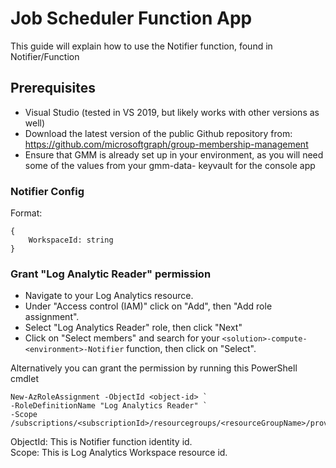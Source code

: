 # Job Scheduler Function App
This guide will explain how to use the Notifier function, found in Notifier/Function

## Prerequisites
* Visual Studio (tested in VS 2019, but likely works with other versions as well)
* Download the latest version of the public Github repository from: https://github.com/microsoftgraph/group-membership-management
* Ensure that GMM is already set up in your environment, as you will need some of the values from your gmm-data- keyvault for the console app

### Notifier Config
Format:
```
{
    WorkspaceId: string
}
```

### Grant "Log Analytic Reader" permission
* Navigate to your Log Analytics resource.
* Under "Access control (IAM)" click on "Add", then "Add role assignment".
* Select "Log Analytics Reader" role, then click "Next"
* Click on "Select members" and search for your `<solution>-compute-<environment>-Notifier` function, then click on "Select".

Alternatively you can grant the permission by running this PowerShell cmdlet

```
New-AzRoleAssignment -ObjectId <object-id> `
-RoleDefinitionName "Log Analytics Reader" `
-Scope /subscriptions/<subscriptionId>/resourcegroups/<resourceGroupName>/providers/<providerName>/<resourceType>/<resourceSubType>/<resourceName>
```

ObjectId: This is Notifier function identity id.  
Scope: This is Log Analytics Workspace resource id.